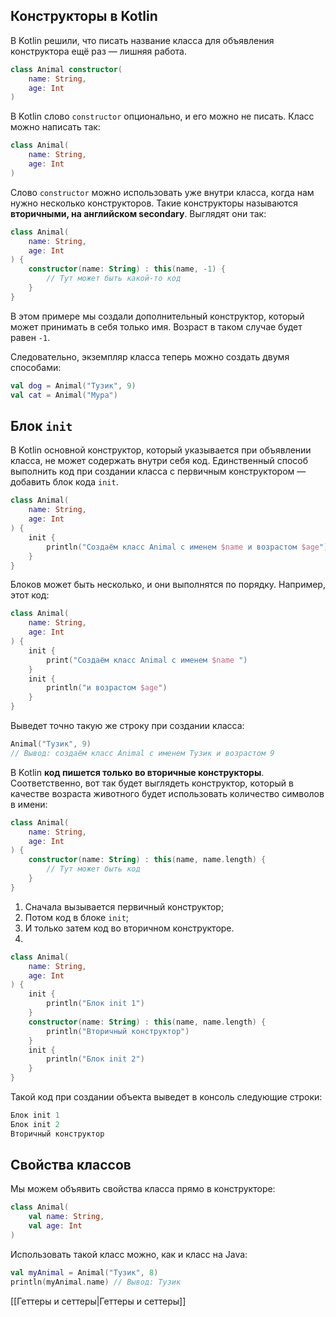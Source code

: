 ## Конструкторы в Kotlin

В Kotlin решили, что писать название класса для объявления конструктора ещё раз — лишняя работа.

```kotlin
class Animal constructor(
    name: String,
    age: Int
)
```

В Kotlin слово `constructor` опционально, и его можно не писать. Класс можно написать так:

```kotlin
class Animal(
    name: String,
    age: Int
) 
```

Слово `constructor` можно использовать уже внутри класса, когда нам нужно несколько конструкторов. Такие конструкторы называются **вторичными, на английском secondary**. Выглядят они так:

```kotlin
class Animal(
    name: String,
    age: Int
) {
    constructor(name: String) : this(name, -1) {
        // Тут может быть какой-то код
    }
} 
```

В этом примере мы создали дополнительный конструктор, который может принимать в себя только имя. Возраст в таком случае будет равен `-1`.

Следовательно, экземпляр класса теперь можно создать двумя способами:

```kotlin
val dog = Animal("Тузик", 9)
val cat = Animal("Мура") 
```

## Блок `init`

В Kotlin основной конструктор, который указывается при объявлении класса, не может содержать внутри себя код. Единственный способ выполнить код при создании класса с первичным конструктором — добавить блок кода `init`.

```kotlin
class Animal(
    name: String,
    age: Int
) {
    init {
        println("Создаём класс Animal с именем $name и возрастом $age")
    }
}
```

Блоков может быть несколько, и они выполнятся по порядку. Например, этот код:

```kotlin
class Animal(
    name: String,
    age: Int
) {
    init {
        print("Создаём класс Animal с именем $name ")
    }
    init {
        println("и возрастом $age")
    }
} 
```

Выведет точно такую же строку при создании класса:

```kotlin
Animal("Тузик", 9)
// Вывод: создаём класс Animal с именем Тузик и возрастом 9 
```
В Kotlin **код пишется только во вторичные конструкторы**. Соответственно, вот так будет выглядеть конструктор, который в качестве возраста животного будет использовать количество символов в имени:

```kotlin
class Animal(
    name: String,
    age: Int
) {
    constructor(name: String) : this(name, name.length) {
        // Тут может быть код
    }
} 
```

1. Сначала вызывается первичный конструктор;
2. Потом код в блоке `init`;
3. И только затем код во вторичном конструкторе.
4. 
```kotlin
class Animal(
    name: String,
    age: Int
) {
    init {
        println("Блок init 1")
    }
    constructor(name: String) : this(name, name.length) {
        println("Вторичный конструктор")
    }
    init {
        println("Блок init 2")
    }
} 
```

Такой код при создании объекта выведет в консоль следующие строки:

```kotlin
Блок init 1
Блок init 2
Вторичный конструктор 
```

## Свойства классов

Мы можем объявить свойства класса прямо в конструкторе:

```kotlin
class Animal(
    val name: String,
    val age: Int
) 
```

Использовать такой класс можно, как и класс на Java:

```kotlin
val myAnimal = Animal("Тузик", 8)
println(myAnimal.name) // Вывод: Тузик 
```

[[Геттеры и сеттеры|Геттеры и сеттеры]]